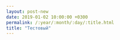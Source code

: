 ```yaml
---
layout: post-new
date: 2019-01-02 10:00:00 +0300
permalink: /:year/:month/:day/:title.html
title: "Тестовый"
---
```



